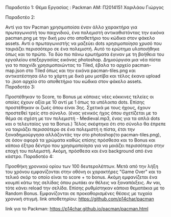 Παραδοτέο 1: Θέμα Εργασίας : Packman ΑΜ: Π2014151 Χαριλάου Γιώργος

Παραδοτέο 2:

Αντί για τον Pacman χρησιμοποίσα έναν άλλο χαρακτήρα για πρωταγωνιστή του παιχνιδιού, ένα πολεμιστή αντικαθιστόντας την εικόνα pacman.png με την δική μου στο αποθετήριο του κώδικα στον φάκελο assets.
Αντί ο πρωταγωνιστής να μαζεύει dots xρησιμοποίησα χρυσό που ταιριάζει περισσότερο σε ένα πολεμιστή. Αυτό το ερώτημα υλοποιήθηκε όπως και το πρώτο.
Τα δύο πιο πάνω ερωτήματα έγιναν με τη βοήθεια του εργαλείου επεξεργασίας εικόνας photoshop.
Δημιούργισα μια νέα πίστα για το παιχνίδι χρησιμοποιώντας το Tiled, έβαλα το αρχείο pacman-map.json στο Tiled όπως και την εικόνα pacman-tiles.png και αντικατέστησα όλο το χάρτη με δικά μου μοτίβα και τέλος έκανα upload το .json αρχείο στο αποθετήριο του κώδικα στον φάκελο assets.
Παραδοτέο 3:

Προστέθηκαν το Score, το Bonus με κάποιες νέες κόκκινες τελείες οι οποίες έχουν αξία με 10 αντί με 1 όπως τα υπόλοιπα dots. Επίσης προστέθηκαν οι ζωές όπου είναι 3ης.
Σχετικά με τους ήχους, έχουν προστεθεί τρείς στο σύνολο. (ένας γενικός ήχος όπου σχετίζεται με το θέμα σε σχέση με τον πολεμιστή - Medieval.mp3, ένας για τα απλά dots και ο τελευταίος για τα Bonus.)
Τέλος σκέφτηκα ότι στο σύνολο θα έπρεπε να ταιριάζει περισσότερο σε ένα πολεμιστή η πίστα, έτσι την ξαναδημιούργησα αλλάζοντάς την στο photoshop(το pacman-tiles.png), σε όσον αφορά τα χρώματα καθώς επίσης πρόσθεσα και το Bonus και κάποιο έξτρα δέντρο που χρησιμοποίησα για να μοιάζει περισσότερο στην εποχή του πολεμιστή. Ακόμη, πρόσθεσα και ένα background από ένα κάστρο.
Παραδοτέο 4:

Προσθήκη χρονικού ορίου των 100 δευτερολέπτων. Μετά από την λήξη του χρόνου εμφανίζονται στην οθόνη οι χαρακτήρες "Game Over" και το τελικό σκόρ το οποίο είναι το score + το bonus. Ακόμη εμφανίζεται ένα κουμπί κάτω της σελίδας όπου ρωτάει αν θέλεις να ξαναπάιξεις. Αν ναι, τότε κάνει reload την σελίδα.
Επίσης ρυθμίστηκαν κάποια θεματάκια με το Random Bonus. Εμφανίζονται σε προκαθορισμένες θέσεις με τυχαία χρονική στιγμή.
link αποθετηρίου: https://github.com/p14char/pacman

link για το Packman: https://p14char.github.io/pacman/pacman.html
